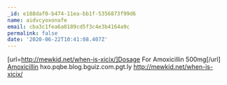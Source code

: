 ```yaml
---
_id: e188daf0-b474-11ea-bb1f-5356873f99d6
name: aidvcyoxonafe
email: cba3c1fea6a0189cd5f3c4e3b4164a9c
permalink: false
date: '2020-06-22T10:41:08.407Z'
---
```

[url=http://mewkid.net/when-is-xicix/]Dosage For Amoxicillin 500mg[/url] <a href="http://mewkid.net/when-is-xicix/">Amoxicillin</a> hxo.pqbe.blog.bguiz.com.pgt.ly http://mewkid.net/when-is-xicix/
